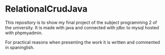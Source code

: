 # RelationalCrudJava
  This repository is to show my final project of the subject programming 2 of the university. It is made with java and connected with jdbc to mysql hosted with phpmyadmin.


For practical reasons when presenting the work it is written and commented in spaninglish.
